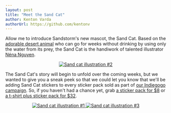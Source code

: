 ```yaml
---
layout: post
title: "Meet the Sand Cat"
author: Kenton Varda
authorUrl: https://github.com/kentonv
---
```


Allow me to introduce Sandstorm's new mascot, the Sand Cat. Based on the [adorable desert animal](https://www.google.com/search?q=sand+cat&tbm=isch) who can go for weeks without drinking by using only the water from its prey, the Sand Cat is the handiwork of talented illustrator [N&eacute;na Nguyen](http://nenanguyen.ca/).

<p style="text-align: center"><a href="https://www.indiegogo.com/projects/sandstorm-io-personal-cloud-platform/contributions/new?perk_amt=8&amp;perk_id=2166937"><img src="https://sandstorm.io/sandcat2.png" alt="Sand cat illustration #2"></a></p>

The Sand Cat's story will begin to unfold over the coming weeks, but we wanted to give you a sneak peek so that we could let you know that we'll be adding Sand Cat stickers to every sticker pack sold as part of [our Indiegogo campaign](http://igg.me/at/sandstorm). So, if you haven't had a chance yet, grab [a sticker pack for $8](https://www.indiegogo.com/projects/sandstorm-io-personal-cloud-platform/contributions/new?perk_amt=8&perk_id=2166937) or [a t-shirt plus sticker pack for $32](https://www.indiegogo.com/projects/sandstorm-io-personal-cloud-platform/contributions/new?perk_amt=32&perk_id=2166959).

<p style="text-align: center"><a href="https://www.indiegogo.com/projects/sandstorm-io-personal-cloud-platform/contributions/new?perk_amt=8&amp;perk_id=2166937"><img src="https://sandstorm.io/sandcat1.png" alt="Sand cat illustration #1"> <img src="https://sandstorm.io/sandcat3.png" alt="Sand cat illustration #3"></a></p>
